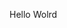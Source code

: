 Hello Wolrd


































































































































































































































































































































































































































































































































































































































































































































































































































































































































































































































































































































































































































































































































































































































































































































































































































































































































































































































































































































































































































































































































































































































































































































































































































































































































































































































































































































































































































































































































































































































































































































































































































































































































































































































































































































































































































































































































































































































































































































